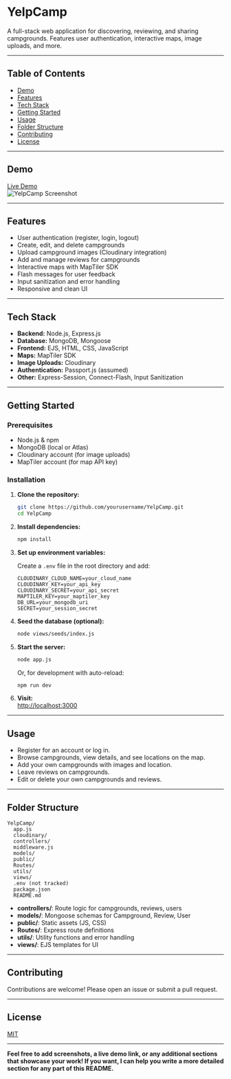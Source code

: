 # YelpCamp

A full-stack web application for discovering, reviewing, and sharing campgrounds. Features user authentication, interactive maps, image uploads, and more.

---

## Table of Contents

- [Demo](#demo)
- [Features](#features)
- [Tech Stack](#tech-stack)
- [Getting Started](#getting-started)
- [Usage](#usage)
- [Folder Structure](#folder-structure)
- [Contributing](#contributing)
- [License](#license)

---

## Demo

<!-- If deployed, add your live link here -->
[Live Demo](#)  
![YelpCamp Screenshot](#) <!-- Add a screenshot or GIF here -->

---

## Features

- User authentication (register, login, logout)
- Create, edit, and delete campgrounds
- Upload campground images (Cloudinary integration)
- Add and manage reviews for campgrounds
- Interactive maps with MapTiler SDK
- Flash messages for user feedback
- Input sanitization and error handling
- Responsive and clean UI

---

## Tech Stack

- **Backend:** Node.js, Express.js
- **Database:** MongoDB, Mongoose
- **Frontend:** EJS, HTML, CSS, JavaScript
- **Maps:** MapTiler SDK
- **Image Uploads:** Cloudinary
- **Authentication:** Passport.js (assumed)
- **Other:** Express-Session, Connect-Flash, Input Sanitization

---

## Getting Started

### Prerequisites

- Node.js & npm
- MongoDB (local or Atlas)
- Cloudinary account (for image uploads)
- MapTiler account (for map API key)

### Installation

1. **Clone the repository:**
   ```bash
   git clone https://github.com/yourusername/YelpCamp.git
   cd YelpCamp
   ```

2. **Install dependencies:**
   ```bash
   npm install
   ```

3. **Set up environment variables:**

   Create a `.env` file in the root directory and add:
   ```
   CLOUDINARY_CLOUD_NAME=your_cloud_name
   CLOUDINARY_KEY=your_api_key
   CLOUDINARY_SECRET=your_api_secret
   MAPTILER_KEY=your_maptiler_key
   DB_URL=your_mongodb_uri
   SECRET=your_session_secret
   ```

4. **Seed the database (optional):**
   ```bash
   node views/seeds/index.js
   ```

5. **Start the server:**
   ```bash
   node app.js
   ```
   Or, for development with auto-reload:
   ```bash
   npm run dev
   ```

6. **Visit:**  
   [http://localhost:3000](http://localhost:3000)

---

## Usage

- Register for an account or log in.
- Browse campgrounds, view details, and see locations on the map.
- Add your own campgrounds with images and location.
- Leave reviews on campgrounds.
- Edit or delete your own campgrounds and reviews.

---

## Folder Structure

```
YelpCamp/
  app.js
  cloudinary/
  controllers/
  middleware.js
  models/
  public/
  Routes/
  utils/
  views/
  .env (not tracked)
  package.json
  README.md
```

- **controllers/**: Route logic for campgrounds, reviews, users
- **models/**: Mongoose schemas for Campground, Review, User
- **public/**: Static assets (JS, CSS)
- **Routes/**: Express route definitions
- **utils/**: Utility functions and error handling
- **views/**: EJS templates for UI

---

## Contributing

Contributions are welcome! Please open an issue or submit a pull request.

---

## License

[MIT](LICENSE)

---

**Feel free to add screenshots, a live demo link, or any additional sections that showcase your work! If you want, I can help you write a more detailed section for any part of this README.**
